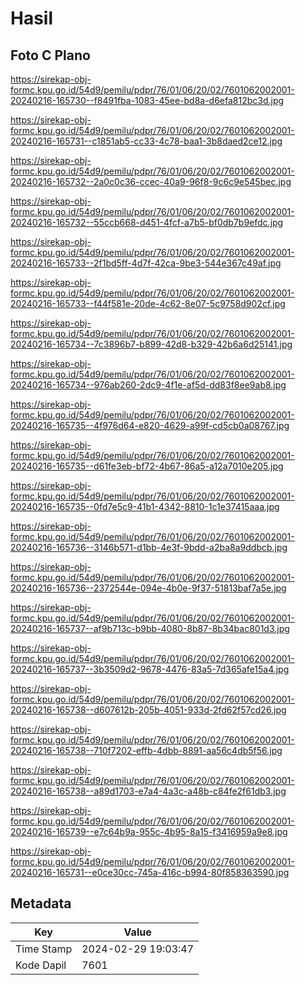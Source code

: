 # Hasil

## Foto C Plano

https://sirekap-obj-formc.kpu.go.id/54d9/pemilu/pdpr/76/01/06/20/02/7601062002001-20240216-165730--f8491fba-1083-45ee-bd8a-d6efa812bc3d.jpg

https://sirekap-obj-formc.kpu.go.id/54d9/pemilu/pdpr/76/01/06/20/02/7601062002001-20240216-165731--c1851ab5-cc33-4c78-baa1-3b8daed2ce12.jpg

https://sirekap-obj-formc.kpu.go.id/54d9/pemilu/pdpr/76/01/06/20/02/7601062002001-20240216-165732--2a0c0c36-ccec-40a9-96f8-9c6c9e545bec.jpg

https://sirekap-obj-formc.kpu.go.id/54d9/pemilu/pdpr/76/01/06/20/02/7601062002001-20240216-165732--55ccb668-d451-4fcf-a7b5-bf0db7b9efdc.jpg

https://sirekap-obj-formc.kpu.go.id/54d9/pemilu/pdpr/76/01/06/20/02/7601062002001-20240216-165733--2f1bd5ff-4d7f-42ca-9be3-544e367c49af.jpg

https://sirekap-obj-formc.kpu.go.id/54d9/pemilu/pdpr/76/01/06/20/02/7601062002001-20240216-165733--f44f581e-20de-4c62-8e07-5c9758d902cf.jpg

https://sirekap-obj-formc.kpu.go.id/54d9/pemilu/pdpr/76/01/06/20/02/7601062002001-20240216-165734--7c3896b7-b899-42d8-b329-42b6a6d25141.jpg

https://sirekap-obj-formc.kpu.go.id/54d9/pemilu/pdpr/76/01/06/20/02/7601062002001-20240216-165734--976ab260-2dc9-4f1e-af5d-dd83f8ee9ab8.jpg

https://sirekap-obj-formc.kpu.go.id/54d9/pemilu/pdpr/76/01/06/20/02/7601062002001-20240216-165735--4f976d64-e820-4629-a99f-cd5cb0a08767.jpg

https://sirekap-obj-formc.kpu.go.id/54d9/pemilu/pdpr/76/01/06/20/02/7601062002001-20240216-165735--d61fe3eb-bf72-4b67-86a5-a12a7010e205.jpg

https://sirekap-obj-formc.kpu.go.id/54d9/pemilu/pdpr/76/01/06/20/02/7601062002001-20240216-165735--0fd7e5c9-41b1-4342-8810-1c1e37415aaa.jpg

https://sirekap-obj-formc.kpu.go.id/54d9/pemilu/pdpr/76/01/06/20/02/7601062002001-20240216-165736--3146b571-d1bb-4e3f-9bdd-a2ba8a9ddbcb.jpg

https://sirekap-obj-formc.kpu.go.id/54d9/pemilu/pdpr/76/01/06/20/02/7601062002001-20240216-165736--2372544e-094e-4b0e-9f37-51813baf7a5e.jpg

https://sirekap-obj-formc.kpu.go.id/54d9/pemilu/pdpr/76/01/06/20/02/7601062002001-20240216-165737--af9b713c-b9bb-4080-8b87-8b34bac801d3.jpg

https://sirekap-obj-formc.kpu.go.id/54d9/pemilu/pdpr/76/01/06/20/02/7601062002001-20240216-165737--3b3509d2-9678-4476-83a5-7d365afe15a4.jpg

https://sirekap-obj-formc.kpu.go.id/54d9/pemilu/pdpr/76/01/06/20/02/7601062002001-20240216-165738--d607612b-205b-4051-933d-2fd62f57cd26.jpg

https://sirekap-obj-formc.kpu.go.id/54d9/pemilu/pdpr/76/01/06/20/02/7601062002001-20240216-165738--710f7202-effb-4dbb-8891-aa56c4db5f56.jpg

https://sirekap-obj-formc.kpu.go.id/54d9/pemilu/pdpr/76/01/06/20/02/7601062002001-20240216-165738--a89d1703-e7a4-4a3c-a48b-c84fe2f61db3.jpg

https://sirekap-obj-formc.kpu.go.id/54d9/pemilu/pdpr/76/01/06/20/02/7601062002001-20240216-165739--e7c64b9a-955c-4b95-8a15-f3416959a9e8.jpg

https://sirekap-obj-formc.kpu.go.id/54d9/pemilu/pdpr/76/01/06/20/02/7601062002001-20240216-165731--e0ce30cc-745a-416c-b994-80f858363590.jpg


## Metadata

| Key        | Value               |
| ---------- | ------------------- |
| Time Stamp | 2024-02-29 19:03:47 |
| Kode Dapil | 7601                |




